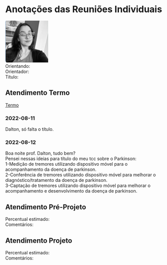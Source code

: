 # Anotações das Reuniões Individuais  

![foto](foto.png "foto")  
Orientando:  
Orientador:  
Título:  

## Atendimento Termo  

[Termo](Termo.pdf "Termo")  

### 2022-08-11

Dalton, só falta o título.  

### 2022-08-12

Boa noite prof. Dalton, tudo bem?  
Pensei nessas ideias para título do meu tcc sobre o Parkinson:  
1-Medição de tremores utilizando dispositivo móvel para o acompanhamento da doença de parkinson.  
2-Conferência de tremores utilizando dispositivo móvel para melhorar o diagnóstico/tratamento da doença de parkinson.  
3-Captação de tremores utilizando dispositivo móvel para melhorar o acompanhamento e desenvolvimento da doença de parkinson.  

## Atendimento Pré-Projeto  

Percentual estimado:  
Comentários:  

## Atendimento Projeto  

Percentual estimado:  
Comentários:  
